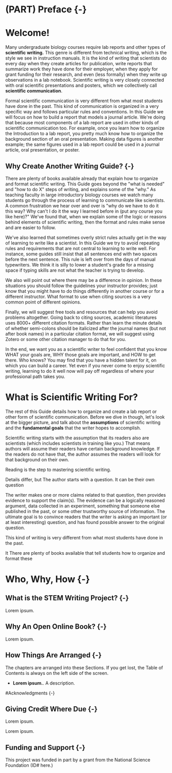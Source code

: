 # (PART) Preface {-}
# Welcome!
Many undergraduate biology courses require lab reports and other types of __scientific writing.__ This genre is different from technical writing, which is the style we see in instruction manuals. It is the kind of writing that scientists do every day when they create articles for publication, write reports that summarize work they have done for their employer, when they apply for grant funding for their research, and even (less formally) when they write up observations in a lab notebook. Scientific writing is very closely connected with oral scientific presentations and posters, which we collectively call __scientific communication__.

Formal scientific communication is very different from what most students have done in the past. This kind of communication is organized in a very specific way and follows particular rules and conventions. In this Guide we will focus on how to build a report that models a journal article. We're doing that because most components of a lab report are used in other kinds of scientific communication too. For example, once you learn how to organize the Introduction to a lab report, you pretty much know how to organize the background section of an oral presentation. Making data figures is another example; the same figures used in a lab report could be used in a journal article, oral presentation, or poster.

## Why Create Another Writing Guide? {-}
There are plenty of books available already that explain how to organize and format scientific writing. This Guide goes beyond the "what is needed" and "how to do X" steps of writing, and explains some of the "why." As teaching faculty in large introductory biology courses we watch many students go through the process of learning to communicate like scientists. A common frustration we hear over and over is "why do we have to do it this way? Why can't I do it the way I learned before in (put any course you like here)?" We've found that, when we explain some of the logic or reasons behind elements of scientific writing, then the format and rules make sense and are easier to follow. 

We've also learned that sometimes overly strict rules actually get in the way of learning to write like a scientist. In this Guide we try to avoid repeating rules and requirements that are not central to learning to write well. For instance, some guides still insist that all sentences end with two spaces before the next sentence. This rule is left over from the days of manual typewriters. We think it is silly to lower a student's grade for a missing space if typing skills are not what the teacher is trying to develop.

We also will point out where there may be a difference in opinion. In these situations you should follow the guidelines your instructor provides; just know that you might have to do things differently in another course or for a different instructor. What format to use when citing sources is a very common point of different opinions. 

Finally, we will suggest free tools and resources that can help you avoid problems altogether. Going back to citing sources, academic literatures uses 8000+ different citation formats. Rather than learn the minute details of whether semi-colons should be italicized after the journal names (but not after book names) in a particular citation format, we will suggest using Zotero or some other citation manager to do that for you.

In the end, we want you as a scientific writer to feel confident that you know WHAT your goals are, WHY those goals are important, and HOW to get there. Who knows? You may find that you have a hidden talent for it, on which you can build a career. Yet even if you never come to enjoy scientific writing, learning to do it well now will pay off regardless of where your professional path takes you.




# What is Scientific Writing For?

The rest of this Guide details how to organize and create a lab report or other form of scientific communication. Before we dive in though, let's look at the bigger picture, and talk about the __assumptions__ of scientific writing and the __fundamental goals__ that the writer hopes to accomplish.

Scientific writing starts with the assumption that its readers also are scientists (which includes scientists in training like you.) That means authors will assume their readers have certain background knowledge. If the readers do not have that, the author assumes the readers will look for that background on their own. 

Reading is the step to mastering scientific writing.


Details differ, but  The author starts with a question. It can be their own question

The writer makes one or more claims related to that question, then provides evidence to support the claim(s). The evidence can be a logically reasoned argument, data collected in an experiment, something that someone else published in the past, or some other trustworthy source of information. The ultimate goal is to convince readers that the writer is asking an important (or at least interesting) question, and has found possible answer to the original question. 

This kind of writing is very different from what most students have done in the past. 

It
There are plenty of books available that tell students how to organize and format these 

# Who, Why, How {-}
## What is the STEM Writing Project? {-}
Lorem ipsum. 


## Why An Open Online Book? {-}
Lorem ipsum. 


## How Things Are Arranged {-}
The chapters are arranged into these Sections. If you get lost, the Table of Contents is always on the left side of the screen.  

* __Lorem ipsum.__. A description.


#Acknowledgments {-}
## Giving Credit Where Due {-}
Lorem ipsum. 

Lorem ipsum. 

## Funding and Support {-}
This project was funded in part by a grant from the National Science Foundation (ID# here.)


